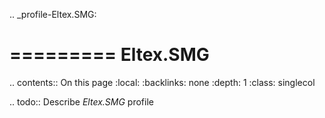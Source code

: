 .. _profile-Eltex.SMG:

=========
Eltex.SMG
=========

.. contents:: On this page
    :local:
    :backlinks: none
    :depth: 1
    :class: singlecol

.. todo::
    Describe *Eltex.SMG* profile

